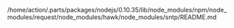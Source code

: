 /home/action/.parts/packages/nodejs/0.10.35/lib/node_modules/npm/node_modules/request/node_modules/hawk/node_modules/sntp/README.md